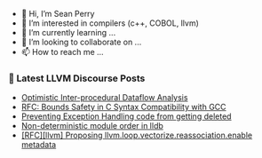 - 👋 Hi, I’m Sean Perry
- 👀 I’m interested in compilers (c++, COBOL, llvm)
- 🌱 I’m currently learning ...
- 💞️ I’m looking to collaborate on ...
- 📫 How to reach me ...

<!---
s66perry/s66perry is a ✨ special ✨ repository because its `README.md` (this file) appears on your GitHub profile.
You can click the Preview link to take a look at your changes.
--->
### 📕 Latest LLVM Discourse Posts

<!-- DISCOURSE-LLVM:START -->
- [Optimistic Inter-procedural Dataflow Analysis](https://discourse.llvm.org/t/optimistic-inter-procedural-dataflow-analysis/86567#post_2)
- [RFC: Bounds Safety in C Syntax Compatibility with GCC](https://discourse.llvm.org/t/rfc-bounds-safety-in-c-syntax-compatibility-with-gcc/85885?page=2#post_32)
- [Preventing Exception Handling code from getting deleted](https://discourse.llvm.org/t/preventing-exception-handling-code-from-getting-deleted/86519#post_5)
- [Non-deterministic module order in lldb](https://discourse.llvm.org/t/non-deterministic-module-order-in-lldb/86446#post_18)
- [[RFC][llvm] Proposing llvm.loop.vectorize.reassociation.enable metadata](https://discourse.llvm.org/t/rfc-llvm-proposing-llvm-loop-vectorize-reassociation-enable-metadata/86573#post_1)
<!-- DISCOURSE-LLVM:END -->
